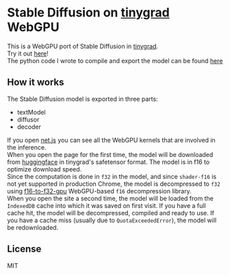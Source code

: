 # Stable Diffusion on [tinygrad](https://github.com/tinygrad/tinygrad) WebGPU

This is a WebGPU port of Stable Diffusion in [tinygrad](https://github.com/tinygrad/tinygrad).<br>
Try it out [here](https://softwiredtech.github.io/stable-diffusion-webgpu/)!<br>
The python code I wrote to compile and export the model can be found [here](https://github.com/tinygrad/tinygrad/blob/master/examples/webgpu/stable_diffusion/compile.py)

## How it works

The Stable Diffusion model is exported in three parts:
- textModel
- diffusor
- decoder

If you open [net.js](./net.js) you can see all the WebGPU kernels that are involved in the inference.<br>
When you open the page for the first time, the model will be downloaded from [huggingface](https://huggingface.co/wpmed/tinygrad-sd-f16/resolve/main) in tinygrad's safetensor format. The model is in f16 to optimize download speed.<br>
Since the computation is done in `f32` in the model, and since `shader-f16` is not yet supported in production Chrome, the model is decompressed to `f32` using [f16-to-f32-gpu](https://github.com/wpmed92/f16-to-f32-gpu) WebGPU-based `f16` decompression library.<br>
When you open the site a second time, the model will be loaded from the `IndexedDB` cache into which it was saved on first visit. If you have a full cache hit, the model will be decompressed, compiled and ready to use. If you have a cache miss (usually due to `QuotaExceededError`), the model will be redownloaded.

## License

MIT
